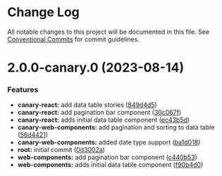 # Change Log

All notable changes to this project will be documented in this file.
See [Conventional Commits](https://conventionalcommits.org) for commit guidelines.

# 2.0.0-canary.0 (2023-08-14)

### Features

- **canary-react:** add data table stories ([849d4d5](https://github.com/mi6/canary-ic-ui-kit/commit/849d4d56fce977e705566c62957f9a075e100f20))
- **canary-react:** add pagination bar component ([30c067f](https://github.com/mi6/canary-ic-ui-kit/commit/30c067f61b13a89eaa79ddf9398dffc6effc829a))
- **canary-react:** adds initial data table component ([ec43b5d](https://github.com/mi6/canary-ic-ui-kit/commit/ec43b5d62720d04e514f959ed1de7cd6bafa3127))
- **canary-web-components:** add pagination and sorting to data table ([56d4421](https://github.com/mi6/canary-ic-ui-kit/commit/56d4421483d28561efe107fb7088f419407a786d))
- **canary-web-components:** added date type support ([ba1d018](https://github.com/mi6/canary-ic-ui-kit/commit/ba1d018b1c1c23d8ab4589270983bbe52004d878))
- **root:** initial commit ([0d3002a](https://github.com/mi6/canary-ic-ui-kit/commit/0d3002a3cb5b0a843ad66608ed4b7b9ec10fe8f2))
- **web-components:** add pagination bar component ([c440b53](https://github.com/mi6/canary-ic-ui-kit/commit/c440b53f567cdb3fa6fa07c24a0f64c8e6b34885))
- **web-components:** adds initial data table component ([f90b4d0](https://github.com/mi6/canary-ic-ui-kit/commit/f90b4d01bb2bcd9f7427145f915223d5e9e54ef6))
